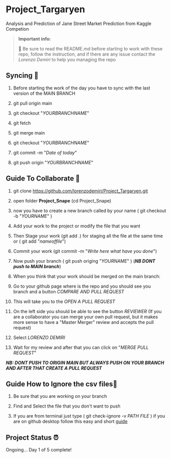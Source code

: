 # Project_Targaryen
Analysis and Prediction of Jane Street Market Prediction from Kaggle Competion 


>
> **Important info:**
>
> :pencil: Be sure to read the README.md before starting to work with these repo, follow the instruction, and if there are any issue contact the *Lorenzo Demiri* to help you managing the repo

## Syncing :checkered_flag:

1) Before starting the work of the day you have to sync with the last version of the MAIN BRANCH

2) git pull origin main   

3) git checkout "*YOURBRANCHNAME*"

4) git fetch

5) git merge main

6) git checkout "*YOURBRANCHNAME*"

7) git commit -m "*Date of today*"

8) git push origin "*YOURBRANCHNAME*"

## Guide To Collaborate :hammer:

1) git clone https://github.com/lorenzodemiri/Project_Targaryen.git

2) open folder **Project_Snape** (cd Project_Snape)

3) now you have to create a new branch called by your name ( git checkout -b "*YOURNAME*" )

4) Add your work to the project or modify the file that you want

5) Then Stage your work (git add .) for staging all the file at the same time or ( git add "*nameoffile*")

6) Commit your work (git commit -m "*Write here what have you done*")

7) Now push your branch ( git push origing "*YOURNAME*" ) (***NB DONT push to MAIN branch***)

8) When you think that your work should be merged on the main branch: 

9) Go to your github page where is the repo and you should see you branch and a button 
   *COMPARE AND PULL REQUEST*
   
10) This will take you to the *OPEN A PULL REQUEST*

10) On the left side you should be able to see the button *REVIEWER*
	(If you are a collaborator you can merge your own pull request, but it makes more sense to have a "Master Merger"
	 review and accepts the pull request)
	
11) Select *LORENZO DEMIRI*

12) Wait for my review and after that you can click on "*MERGE PULL REQUEST*"

***NB: DONT PUSH TO ORIGIN MAIN BUT ALWAYS PUSH ON YOUR BRANCH AND AFTER THAT CREATE A PULL REQUEST***
## Guide How to Ignore the csv files:hammer:

1) Be sure that you are working on your branch 

2) Find and Select the file that you don't want to push

3) If you are from terminal just type ( git check-ignore -v *PATH FILE* ) if you are on github desktop follow this easy and short [guide](https://caltechlibrary.github.io/git-desktop/05-ignore)


## Project Status :alarm_clock:
Ongoing... Day 1 of 5 complete!